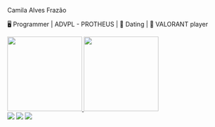 Camila Alves Frazão

🖥️ Programmer | ADVPL - PROTHEUS |
💍 Dating |
👾 VALORANT player
<div>
  <a href="https://github.com/camila-frazaosx">
  <img height= "170em" src= "https://github-readme-stats.vercel.app/api?username=Camila-FrazaoSx&show_icons=true&theme=dracula"/>
  <img height= "170em" src= "https://github-readme-stats.vercel.app/api/top-langs/?username=Camila-FrazaoSx&show_icons=true&theme=dracula" />
</div>
<div>
  <a href="https://www.linkedin.com/in/camila-alves-frazão-/" target="_blank"><img src="https://img.shields.io/badge/LinkedIn-0077B5?style=for-the-badge&logo=linkedin&logoColor=white" target="_blank"></a>
  <a href="https://www.instagram.com/camilalvesfrazao/" target="_blank"><img src="https://img.shields.io/badge/Instagram-E4405F?style=for-the-badge&logo=instagram&logoColor=white"></a>
  <a href="https://www.discord.gg/in/camilinhafrz/" target="_blank"><img src="https://img.shields.io/badge/Discord-7289DA?style=for-the-badge&logo=discord&logoColor=white"></a>
</div>



